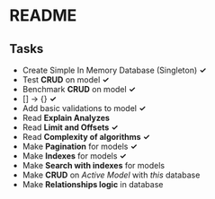# README
## Tasks

* Create Simple In Memory Database (Singleton) **✓**
* Test **CRUD** on model **✓**
* Benchmark **CRUD** on model **✓**
* [] -> {} **✓**
* Add basic validations to model **✓**
* Read **Explain Analyzes**
* Read **Limit and Offsets** **✓** 
* Read **Complexity of algorithms** **✓**
* Make **Pagination** for models **✓**
* Make **Indexes** for models **✓**
* Make **Search with indexes** for models
* Make **CRUD** on *Active Model* with *this* database
* Make **Relationships logic** in database

